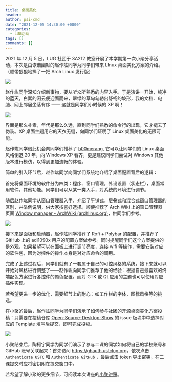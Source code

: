 ```yaml
---
title: 桌面美化
header:
author: psi-cmd
date: "2021-12-05 14:30:00 +0800"
categories:
  - LUG活动
tags: []
comments: []
---
```


2021 年 12 月 5 日，LUG 社团于 3A212 教室开展了本学期第一次小聚分享活动，本次是由诙谐幽默的赵作竑同学为同学们带来 LInux 桌面美化方案的介绍。（顺带狠狠地捧了一把 Arch Linux 发行版）

![](http://ftp.lug.ustc.edu.cn/weekly_party/2021.12.05_Desktop_Show/Photos/20211205_110431324.jpg)

赵作竑同学深知介绍新事物，要从听众所熟悉的内容入手。于是演讲一开始，纯净的蓝天，白絮的闲云便迎面而来，翠绿的草甸勾勒出舒畅的坡形，我的文档、电脑、网上邻居坐落有序 —— 这就是同学们小时候的 XP 啊！

![](http://ftp.lug.ustc.edu.cn/weekly_party/2021.12.05_Desktop_Show/Photos/20211205_110455455.jpg)

界面是那么朴素，年代是那么久远，直到同学们熟悉的命令行的出现，它才褪去了伪装。XP 桌面主题用它的天衣无缝，向同学们证明了 Linux 桌面美化的无限可能。

赵作竑同学借此机会向同学们推荐了 [b00merang](https://github.com/b00merang), 它可以让同学们的 Linux 桌面风格倒退 20 年，向 Windows XP 看齐，更是建议同学们尝试对 Windows 其他版本进行模仿，以得到更加流畅的体验。

简单的引入环节后，赵作竑同学向同学们系统地介绍了桌面配置背后的逻辑：

首先将桌面环境的软件分为四类：程序、窗口管理，外设设置（状态栏），桌面常用软件，其他功能。同学们可以从某一类入手，对系统的环境进行调节。

随后赵作竑同学从窗口管理器入手，介绍了平铺式，层叠式和混合式窗口管理器的区别，并举例说明，供大家按喜好选择。顺便推荐了 Arch Wiki 上的窗口管理器页面 [Window manager - ArchWiki (archlinux.org)](https://wiki.archlinux.org/title/Window_manager)，供同学们参考。

![](http://ftp.lug.ustc.edu.cn/weekly_party/2021.12.05_Desktop_Show/Photos/20211205_112639578.jpg)

接下来是面板和启动器，赵作竑同学推荐了 Rofi + Polybar 的配置，并推荐了 GitHub 上的 adi1090x 用户的配置方案做参考。同时提醒同学们这个方案提供的是外观，如果希望可以在面板上进行调节亮度，连接 wifi 等操作，需要安装对应的软件包，因为对控件的操作本身是对对应命令的调用。

完成了上述过程后，同学们就有了一套属于自己的可控风格的系统，接下来就可以开始对风格进行调整了——赵作竑向同学们推荐了他的经验：根据自己最喜欢的终端配色方案进行各控件的颜色配置。而对 GTK 或 Qt 应用的主题也可以使用对应插件实现。

若希望更进一步的优化，需要细节上的耐心：如工作栏的字体，图标风格等的挑选。

在小聚的最后，赵作竑同学为同学们演示了如何参与社团的开源桌面美化方案投稿：只需要在投稿仓库 [Open-Source-Desktop-Show](https://github.com/ustclug/Open-Source-Desktop-Show) 的 issue 板块中中选择对应的 Template 填写后提交，即可完成投稿。

![](http://ftp.lug.ustc.edu.cn/weekly_party/2021.12.05_Desktop_Show/Photos/20211205_110621229.jpg)

小聚结束后，陶柯宇同学为同学们演示了参与二课的同学如何将自己的学校账号和 GitHub 账号关联起来：首先访问 <https://ghauth.ustclug.org>，依次点击 `Authenticate USTC` 和 `Authenticate GitHub` ，最后点击 token 导出密钥，在二课提交时应将密钥附在提交窗口中。

若希望了解小聚的更多细节，可阅读本次讲座的[小聚讲稿](http://ftp.lug.ustc.edu.cn/weekly_party/2021.12.05_Desktop_Show/20211205小聚讲稿.pdf)。
